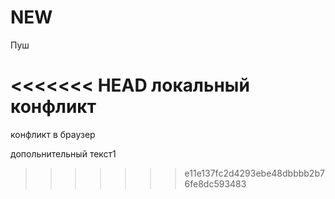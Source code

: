 # NEW

Пуш 

<<<<<<< HEAD
локальный конфликт
=======
конфликт в браузер

допольнительный текст1
>>>>>>> e11e137fc2d4293ebe48dbbbb2b76fe8dc593483
